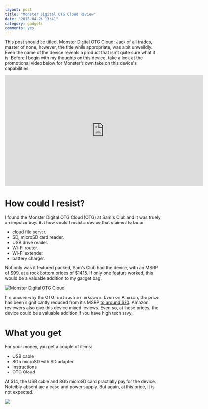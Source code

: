 ```yaml
---
layout: post
title: "Monster Digital OTG Cloud Review"
date: "2015-04-26 13:41"
category: gadgets
comments: yes
---
```


This post should be titled, Monster Digital OTG Cloud: Jack of all trades, master of none; however, the title while appropriate, was a bit unweildly. Even the name of the device reveals a product that isn't quite sure what it is. Before I begin with my thoughts on this device, take a look at the promotional video below for Monster's own take on this device's capabilities:

<iframe width="640" height="360" src="https://www.youtube.com/embed/aS2K8oOXYM8" frameborder="0" allowfullscreen></iframe>

# How could I resist?

I found the Monster Digital OTG Cloud (OTG) at Sam's Club and it was truely an impulse buy. But how could I resist a device that claimed to be a:

* cloud file server.
* SD, microSD card reader.
* USB drive reader.
* Wi-Fi router.
* Wi-Fi extender.
* battery charger.

Not only was it featured packed, Sam's Club had the device, with an MSRP of $99, at a rock bottom prices of $14.15. If only one feature worked, this would be a valuable addition to my gadget bag.

![Monster Digital OTG Cloud](https://lh3.googleusercontent.com/-6Aio9y2gy-0/VT0V7kVNquI/AAAAAAABa4U/FKxTVaH3KGc/w759-h569-no/IMG_8113.jpeg)

I'm unsure why the OTG is at such a markdown. Even on Amazon, the price has been significantly reduced from it's MSRP [to around $30](https://www.amazon.com/Monster-Digital-Cloud-Memory-WCRD3-0000-A/dp/B00O1O4GDS/ref=as_sl_pc_ss_til?tag=bricinmypockb-20&linkCode=w01&linkId=3Y6Y4VJC3WQ74TPH&creativeASIN=B00O1O4GDS). Amazon reviewers also give this device mixed reviews. Even so, at these prices, the device could be a valuable addition if you have high tech savy.

# What you get

For your money, you get a couple of items:

* USB cable
* 8Gb microSD with SD adapter
* Instructions
* OTG Cloud

At $14, the USB cable and 8Gb microSD card practially pay for the device. Noteibly absent are a case and power supply. But again, at this price, it is not expected.

![](https://lh6.googleusercontent.com/-YLP9iRV3_kk/VT0V7_ki2PI/AAAAAAABa4c/MUEt31l4JQI/w719-h539-no/IMG_8114.jpeg)
